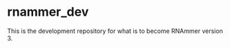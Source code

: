 rnammer_dev
===========

This is the development repository for what is to become RNAmmer version 3. 
